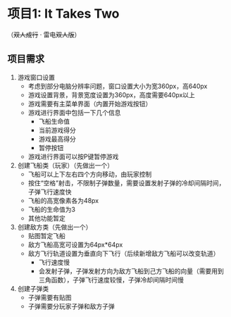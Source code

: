 # 项目1: It Takes Two

（~~双人成行~~ · 雷电~~双人版~~）

## 项目需求

1. 游戏窗口设置
   - 考虑到部分电脑分辨率问题，窗口设置大小为宽360px，高640px
   - 游戏设置背景，背景宽度设置为360px，高度需要640px以上
   - 游戏需要有主菜单界面（内置开始游戏按钮）
   - 游戏进行界面中包括一下几个信息
     - 飞船生命值
     - 当前游戏得分
     - 游戏最高得分
     - 暂停按钮
   - 游戏进行界面可以按P键暂停游戏
2. 创建飞船类（玩家）（先做出一个）
   - 飞船可以上下左右四个方向移动，由玩家控制
   - 按住“空格”射击，不限制子弹数量，需要设置发射子弹的冷却间隔时间，子弹飞行速度快
   - 飞船的高宽像素各为48px
   - 飞船的生命值为3
   - 其他功能暂定
3. 创建敌方类（先做出一个）
   - 贴图暂定飞船
   - 敌方飞船高宽可设置为64px*64px
   - 敌方飞行轨道设置为垂直向下飞行（后续新增敌方飞船可以改变轨道）
     - 飞行速度慢
     - 会发射子弹，子弹发射方向为敌方飞船到己方飞船的向量（需要用到三角函数），子弹飞行速度较慢，子弹冷却间隔时间慢
4. 创建子弹类
   - 子弹需要有贴图
   - 子弹需要分玩家子弹和敌方子弹

